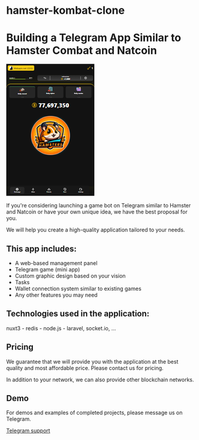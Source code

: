 # hamster-kombat-clone

# Building a Telegram App Similar to Hamster Combat and Natcoin

![hameste clone](./hamster-kombat-clone.png)

If you're considering launching a game bot on Telegram similar to Hamster and Natcoin or have your own unique idea, we have the best proposal for you.

We will help you create a high-quality application tailored to your needs.

## This app includes:
- A web-based management panel
- Telegram game (mini app)
- Custom graphic design based on your vision
- Tasks
- Wallet connection system similar to existing games
- Any other features you may need

## Technologies used in the application:
nuxt3 - redis - node.js - laravel, socket.io, ...

## Pricing

We guarantee that we will provide you with the application at the best quality and most affordable price. Please contact us for pricing.

In addition to your network, we can also provide other blockchain networks.

## Demo
For demos and examples of completed projects, please message us on Telegram.

[Telegram support](https://t.me/webazin1)